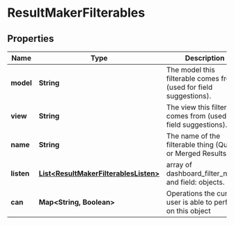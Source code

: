 # ResultMakerFilterables

## Properties
Name | Type | Description | Notes
------------ | ------------- | ------------- | -------------
**model** | **String** | The model this filterable comes from (used for field suggestions). |  [optional]
**view** | **String** | The view this filterable comes from (used for field suggestions). |  [optional]
**name** | **String** | The name of the filterable thing (Query or Merged Results). |  [optional]
**listen** | [**List&lt;ResultMakerFilterablesListen&gt;**](ResultMakerFilterablesListen.md) | array of dashboard_filter_name: and field: objects. |  [optional]
**can** | **Map&lt;String, Boolean&gt;** | Operations the current user is able to perform on this object |  [optional]
